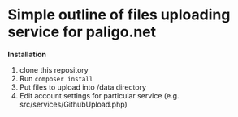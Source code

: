 # Simple outline of files uploading service for paligo.net

**Installation**

1. clone this repository
2. Run `composer install`
3. Put files to upload into /data directory
4. Edit account settings for particular service (e.g. src/services/GithubUpload.php)


